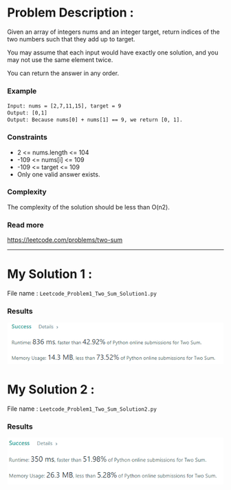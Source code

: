 # Problem Description : 

Given an array of integers nums and an integer target, return indices of the two numbers such that they add up to target.

You may assume that each input would have exactly one solution, and you may not use the same element twice.

You can return the answer in any order.

### Example 
```shell
Input: nums = [2,7,11,15], target = 9
Output: [0,1]
Output: Because nums[0] + nums[1] == 9, we return [0, 1].
```

### Constraints 

- 2 <= nums.length <= 104
- -109 <= nums[i] <= 109
- -109 <= target <= 109
- Only one valid answer exists.

### Complexity 
The complexity of the solution should be less than O(n2).

### Read more
https://leetcode.com/problems/two-sum
<hr>

# My Solution 1 : 

File name : ```Leetcode_Problem1_Two_Sum_Solution1.py```
### Results 
<img src='Results1.png'>


# My Solution 2 : 

File name : ```Leetcode_Problem1_Two_Sum_Solution2.py```

### Results 
<img src='Results2.png'>

